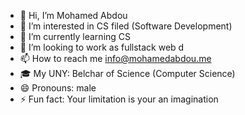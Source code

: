 - 👋 Hi, I’m Mohamed Abdou
- 👀 I’m interested in CS filed (Software Development) 
- 🌱 I’m currently learning CS
- 💞️ I’m looking to work as fullstack web d
- 📫 How to reach me info@mohamedabdou.me
- 🎓 My UNY: Belchar of Science (Computer Science)
- 😄 Pronouns: male
- ⚡ Fun fact: Your limitation is your an imagination

<!---
Mohamed24177/Mohamed24177 is a ✨ special ✨ repository because its `README.md` (this file) appears on your GitHub profile.
You can click the Preview link to take a look at your changes.
--->
